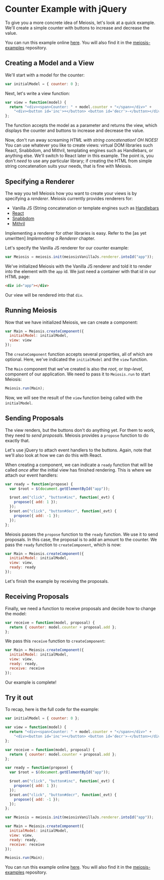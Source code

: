 # Counter Example with jQuery

To give you a more concrete idea of Meiosis, let's look at a quick example. We'll create a simple counter with buttons to increase and decrease the value.

You can run this example online [here](http://codepen.io/foxdonut/pen/ezYgNo?editors=1010). You will also find it in the [meiosis-examples](https://github.com/foxdonut/meiosis-examples/tree/master/examples/counter) repository.

## Creating a Model and a View

We'll start with a model for the counter:

```javascript
var initialModel = { counter: 0 };
```

Next, let's write a view function:

```javascript
var view = function(model) {
  return "<div><span>Counter: " + model.counter + "</span></div>" +
    "<div><button id='inc'>+</button> <button id='decr'>-</button></div>";
};
```

The function accepts the model as a parameter and returns the view, which displays the counter and buttons to increase and decrease the value.

Now, don't run away screaming *HTML with string concatenation! OH NOES!* You can use whatever you like to create views: virtual DOM libraries such React, Snabbdom, and Mithril, templating engines such as Handlebars, or anything else. We'll switch to React later in this example. The point is, you don't *need* to use any particular library; if creating the HTML from simple string concatenation suits your needs, that is fine with Meiosis.

## Specifying a Renderer

The way you tell Meiosis how you want to create your views is by specifying a *renderer*. Meiosis currently provides renderers for:

- Vanilla JS (String concatenation or template engines such as [Handlebars](http://handlebarsjs.com)
- [React](https://facebook.github.io/react/)
- [Snabbdom](http://github.com/paldepind/snabbdom)
- [Mithril](http://mithril.js.org)

Implementing a renderer for other libraries is easy. Refer to the [as yet unwritten] *Implementing a Renderer* chapter.

Let's specify the Vanilla JS renderer for our counter example:

```javascript
var Meiosis = meiosis.init(meiosisVanillaJs.renderer.intoId("app"));
```

We've initialized Meiosis with the Vanilla JS renderer and told it to render into the element with the `app` id. We just need a container with that id in our HTML page:

```html
<div id="app"></div>
```

Our view will be rendered into that `div`.

## Running Meiosis

Now that we have initialized Meiosis, we can create a component:

```javascript
var Main = Meiosis.createComponent({
  initialModel: initialModel,
  view: view
});
```

The `createComponent` function accepts several properties, all of which are optional. Here, we've indicated the `initialModel` and the `view` function.

The `Main` component that we've created is also the *root*, or *top-level*, component of our application. We need to pass it to `Meiosis.run` to start Meiosis:

```javascript
Meiosis.run(Main);
```

Now, we will see the result of the `view` function being called with the `initialModel`.

## Sending Proposals

The view renders, but the buttons don't do anything yet. For them to work, they need to *send proposals*. Meiosis provides a `propose` function to do exactly that.

Let's use jQuery to attach event handlers to the buttons. Again, note that we'll also look at how we can do this with React.

When creating a component, we can indicate a `ready` function that will be called *once* after the initial view has finished rendering. This is where we attach our event handlers:

```javascript
var ready = function(propose) {
  var $root = $(document.getElementById("app"));

  $root.on("click", "button#inc", function(_evt) {
    propose({ add: 1 });
  });
  $root.on("click", "button#decr", function(_evt) {
    propose({ add: -1 });
  });
};
```

Meiosis passes the `propose` function to the `ready` function. We use it to send proposals. In this case, the proposal is to add an amount to the counter. We pass the `ready` function to `createComponent`, which is now:

```javascript
var Main = Meiosis.createComponent({
  initialModel: initialModel,
  view: view,
  ready: ready
});
```

Let's finish the example by receiving the proposals.

## Receiving Proposals

Finally, we need a function to receive proposals and decide how to change the model:

```javascript
var receive = function(model, proposal) {
  return { counter: model.counter + proposal.add };
};
```

We pass this `receive` function to `createComponent`:

```javascript
var Main = Meiosis.createComponent({
  initialModel: initialModel,
  view: view,
  ready: ready,
  receive: receive
});
```

Our example is complete!

## Try it out

To recap, here is the full code for the example:

```javascript
var initialModel = { counter: 0 };

var view = function(model) {
  return "<div><span>Counter: " + model.counter + "</span></div>" +
    "<div><button id='inc'>+</button> <button id='decr'>-</button></div>";
};

var receive = function(model, proposal) {
  return { counter: model.counter + proposal.add };
};

var ready = function(propose) {
  var $root = $(document.getElementById("app"));

  $root.on("click", "button#inc", function(_evt) {
    propose({ add: 1 });
  });
  $root.on("click", "button#decr", function(_evt) {
    propose({ add: -1 });
  });
};

var Meiosis = meiosis.init(meiosisVanillaJs.renderer.intoId("app"));

var Main = Meiosis.createComponent({
  initialModel: initialModel,
  view: view,
  ready: ready,
  receive: receive
});

Meiosis.run(Main);
```

You can run this example online [here](http://codepen.io/foxdonut/pen/ezYgNo?editors=1010). You will also find it in the [meiosis-examples](https://github.com/foxdonut/meiosis-examples/tree/master/examples/counter) repository.
